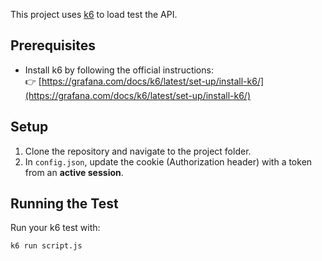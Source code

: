 This project uses [k6](https://k6.io/) to load test the API.

## Prerequisites

- Install k6 by following the official instructions:  
  👉 [https://grafana.com/docs/k6/latest/set-up/install-k6/](https://grafana.com/docs/k6/latest/set-up/install-k6/)

## Setup

1. Clone the repository and navigate to the project folder.
2. In `config.json`, update the cookie (Authorization header) with a token from an **active session**.

## Running the Test

Run your k6 test with:

```bash
k6 run script.js
